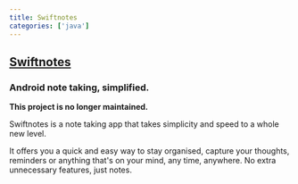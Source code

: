 ```yaml
---
title: Swiftnotes
categories: ['java']
---
```

## [Swiftnotes](https://github.com/adrianchifor/Swiftnotes)

### Android note taking, simplified.


**This project is no longer maintained.**

Swiftnotes is a note taking app that takes simplicity and speed to a whole new level. 

It offers you a quick and easy way to stay organised, capture your thoughts, reminders or anything that's on your mind, any time, anywhere. No extra unnecessary features, just notes.
